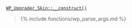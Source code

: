 <p><code><a href="https://developer.wordpress.org/reference/classes/wp_upgrader_skin/__construct/">WP_Upgrader_Skin::__construct()</a></code></p>

<blockquote>

{% include functions/wp_parse_args.md %}

</blockquote>